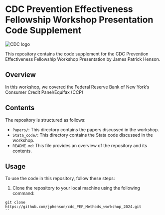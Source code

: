 # CDC Prevention Effectiveness Fellowship Workshop Presentation Code Supplement

![CDC logo](https://upload.wikimedia.org/wikipedia/commons/4/46/CDC_logo_block.png)

This repository contains the code supplement for the CDC Prevention Effectiveness Fellowship Workshop Presentation by James Patrick Henson. 

## Overview

In this workshop, we covered the Federal Reserve Bank of New York’s Consumer Credit Panel/Equifax (CCP) 

## Contents

The repository is structured as follows:
- `Papers/`: This directory contains the papers discussed in the workshop.
- `Stata_code/`: This directory contains the Stata code discussed in the workshop.
- `README.md`: This file provides an overview of the repository and its contents.

## Usage

To use the code in this repository, follow these steps:

1. Clone the repository to your local machine using the following command:

```
git clone https://github.com/jphenson/cdc_PEF_Methods_workshop_2024.git
``
